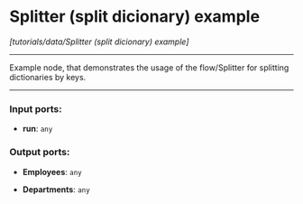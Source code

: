 # Splitter (split dicionary) example

_[tutorials/data/Splitter (split dicionary) example]_

---

Example node, that demonstrates the usage of the flow/Splitter for splitting dictionaries by keys.  

---

### Input ports:

* __run__: ` any `

### Output ports:

* __Employees__: ` any `


* __Departments__: ` any `

